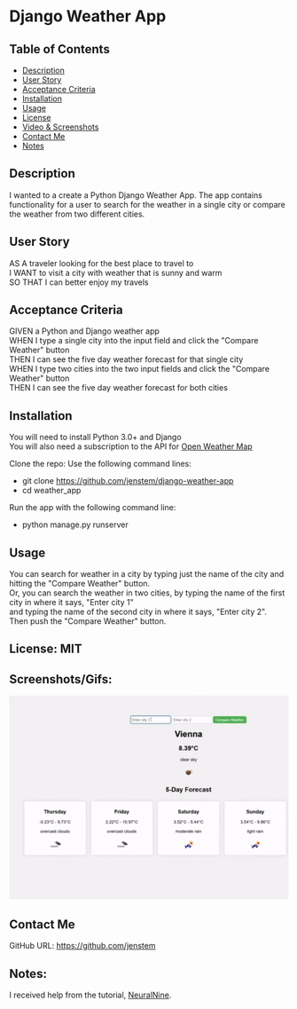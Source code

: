 # Django Weather App

## Table of Contents
+ [Description](#description)
+ [User Story](#userstory)
+ [Acceptance Criteria](#acceptance)
+ [Installation](#installation)
+ [Usage](#usage)
+ [License](#license)
+ [Video & Screenshots](#screenshots)
+ [Contact Me](#contact)
+ [Notes](#notes)
##

<a id='description'></a>
## Description

I wanted to a create a Python Django Weather App.  The app contains functionality for a user to search for the weather in a single city or compare the weather from two different cities.
##

<a id='userstory'></a>
## User Story

AS A traveler looking for the best place to travel to\
I WANT to visit a city with weather that is sunny and warm\
SO THAT I can better enjoy my travels
##

<a id='acceptance'></a>
## Acceptance Criteria

GIVEN a Python and Django weather app\
WHEN I type a single city into the input field and click the "Compare Weather" button\
THEN I can see the five day weather forecast for that single city\
WHEN I type two cities into the two input fields and click the "Compare Weather" button\
THEN I can see the five day weather forecast for both cities
##

<a id='installation'></a>
## Installation
You will need to install Python 3.0+ and Django\
You will also need a subscription to the API for [Open Weather Map](https://home.openweathermap.org/)

Clone the repo:
Use the following command lines:
- git clone https://github.com/jenstem/django-weather-app
- cd weather_app

Run the app with the following command line:
- python manage.py runserver
##

<a id='usage'></a>
## Usage
You can search for weather in a city by typing just the name of the city and hitting the "Compare Weather" button.\
Or, you can search the weather in two cities, by typing the name of the first city in where it says, "Enter city 1"\
and typing the name of the second city in where it says, "Enter city 2".\
Then push the "Compare Weather" button.
##

<a id='license'></a>
## License:  MIT
##

<a id='screenshots'></a>
## Screenshots/Gifs:

<img src="https://github.com/jenstem/django-weather-app/blob/main/weather_app.gif" width=1000>

<a id='contact'></a>
## Contact Me
GitHub URL:  https://github.com/jenstem

##
<a id='notes'></a>
## Notes:

I received help from the tutorial, [NeuralNine](https://www.youtube.com/watch?v=lyeK0aE_qRg).